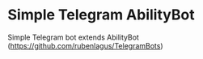 # Simple Telegram AbilityBot

Simple Telegram bot extends AbilityBot (https://github.com/rubenlagus/TelegramBots)
